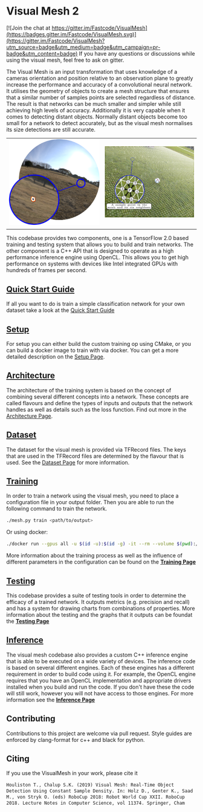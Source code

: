 # Visual Mesh 2
[![Join the chat at https://gitter.im/Fastcode/VisualMesh](https://badges.gitter.im/Fastcode/VisualMesh.svg)](https://gitter.im/Fastcode/VisualMesh?utm_source=badge&utm_medium=badge&utm_campaign=pr-badge&utm_content=badge)
If you have any questions or discussions while using the visual mesh, feel free to ask on gitter.

The Visual Mesh is an input transformation that uses knowledge of a cameras orientation and position relative to an observation plane to greatly increase the performance and accuracy of a convolutional neural network.
It utilises the geometry of objects to create a mesh structure that ensures that a similar number of samples points are selected regardless of distance.
The result is that networks can be much smaller and simpler while still achieving high levels of accuracy.
Additionally it is very capable when it comes to detecting distant objects.
Normally distant objects become too small for a network to detect accurately, but as the visual mesh normalises its size detections are still accurate.

 | | |
 |:-:|:-:|
 |![](readme/distant.png)|![](readme/mesh.jpg)|
 | | |

This codebase provides two components, one is a TensorFlow 2.0 based training and testing system that allows you to build and train networks.
The other component is a C++ API that is designed to operate as a high performance inference engine using OpenCL.
This allows you to get high performance on systems with devices like Intel integrated GPUs with hundreds of frames per second.

## [Quick Start Guide](readme/quickstart.md)
If all you want to do is train a simple classification network for your own dataset take a look at the [Quick Start Guide](readme/quickstart.md)

## [Setup](readme/setup.md)
For setup you can either build the custom training op using CMake, or you can build a docker image to train with via docker.
You can get a more detailed description on the [Setup Page](readme/setup.md).

## [Architecture](readme/architecture.md)
The architecture of the training system is based on the concept of combining several different concepts into a network.
These concepts are called flavours and define the types of inputs and outputs that the network handles as well as details such as the loss function.
Find out more in the [Architecture Page](readme/architecture.md).

## [Dataset](readme/dataset.md)
The dataset for the visual mesh is provided via TFRecord files.
The keys that are used in the TFRecord files are determined by the flavour that is used.
See the [Dataset Page](readme/dataset.md) for more information.

## [Training](readme/training.md)
In order to train a network using the visual mesh, you need to place a configuration file in your output folder.
Then you are able to run the following command to train the network.
```sh
./mesh.py train <path/to/output>
```
Or using docker:
```sh
./docker run --gpus all -u $(id -u):$(id -g) -it --rm --volume $(pwd):/workspace visualmesh:latest ./mesh.py train <path/to/output>
```
More information about the training process as well as the influence of different parameters in the configuration can be found on the **[Training Page](readme/training.md)**

## [Testing](readme/testing.md)
This codebase provides a suite of testing tools in order to determine the efficacy of a trained network.
It outputs metrics (e.g. precision and recall) and has a system for drawing charts from combinations of properties.
More information about the testing and the graphs that it outputs can be foundat the **[Testing Page](readme/testing.md)**

## [Inference](readme/inference.md)
The visual mesh codebase also provides a custom C++ inference engine that is able to be executed on a wide variety of devices.
The inference code is based on several different engines.
Each of these engines has a different requirement in order to build code using it.
For example, the OpenCL engine requires that you have an OpenCL implementation and appropriate drivers installed when you build and run the code.
If you don't have these the code will still work, however you will not have access to those engines.
For more information see the **[Inference Page](readme/inference.md)**

## Contributing
Contributions to this project are welcome via pull request.
Style guides are enforced by clang-format for c++ and black for python.

## Citing
If you use the VisualMesh in your work, please cite it
```
Houliston T., Chalup S.K. (2019) Visual Mesh: Real-Time Object Detection Using Constant Sample Density. In: Holz D., Genter K., Saad M., von Stryk O. (eds) RoboCup 2018: Robot World Cup XXII. RoboCup 2018. Lecture Notes in Computer Science, vol 11374. Springer, Cham
```
